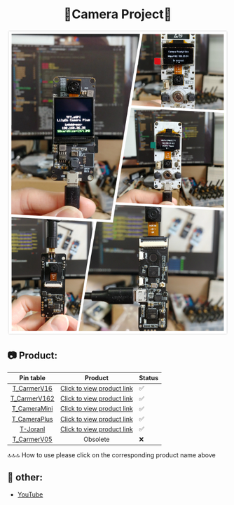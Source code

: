 <h1 align = "center">🌟Camera Project🌟</h1>

![](image/3.jpg)


<h2 align = "left">📷 Product:</h2>

|              Pin table               |                                                           Product                                                            | Status |
| :----------------------------------: | :--------------------------------------------------------------------------------------------------------------------------: | ------ |
|  [T_CarmerV16](docs/T_CarmerV16.md)  |  [Click to view product link](https://pt.aliexpress.com/item/32968683765.html?spm=a2g03.12010615.8148356.9.6cb25eafHRaJ7j)   | ✅      |
| [T_CarmerV162](docs/T_CarmerV162.md) |  [Click to view product link](https://pt.aliexpress.com/item/32968683765.html?spm=a2g03.12010615.8148356.9.6cb25eafHRaJ7j)   | ✅      |
| [T_CameraMini](docs/T_CameraMini.md) | [Click to view product link](https://pt.aliexpress.com/item/4000329886104.html?spm=a2g03.12010615.8148356.37.425b3f82S1NoMc) | ✅      |
| [T_CameraPlus](docs/T_CameraPlus.md) |   [Click to view product link](https://pt.aliexpress.com/item/32971057846.html?spm=a2g0o.detail.1000023.13.2a017cd8ODCSaR)   | ✅      |
|     [T-Joranl](docs/T_Joranl.md)     |  [Click to view product link](https://pt.aliexpress.com/item/32952409255.html?spm=a2g03.12010615.8148356.17.42a01680aa2W9D)  | ✅      |
|  [T_CarmerV05](docs/T_CarmerV05.md)  |                                                           Obsolete                                                           | ❌      |



🔝🔝🔝 How to use please click on the corresponding product name above

<h2 align = "left">📘 other:</h2>

- [YouTube](https://www.youtube.com/watch?v=CibcsmurTbo)








